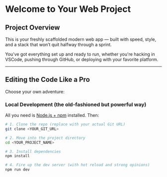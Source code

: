 # Welcome to Your Web Project

## Project Overview

This is your freshly scaffolded modern web app — built with speed, style, and a stack that won’t quit halfway through a sprint.

You’ve got everything set up and ready to run, whether you're hacking in VSCode, pushing through GitHub, or deploying with your favorite platform.

---

## Editing the Code Like a Pro

Choose your own adventure:

### Local Development (the old-fashioned but powerful way)

All you need is [Node.js + npm](https://github.com/nvm-sh/nvm#installing-and-updating) installed. Then:

```bash
# 1. Clone the repo (replace with your actual Git URL)
git clone <YOUR_GIT_URL>

# 2. Move into the project directory
cd <YOUR_PROJECT_NAME>

# 3. Install dependencies
npm install

# 4. Fire up the dev server (with hot reload and strong opinions)
npm run dev

